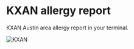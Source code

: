 # KXAN allergy report

KXAN Austin area allergy report in your terminal.

![KXAN](https://i.imgur.com/LCMqWxB.png)
